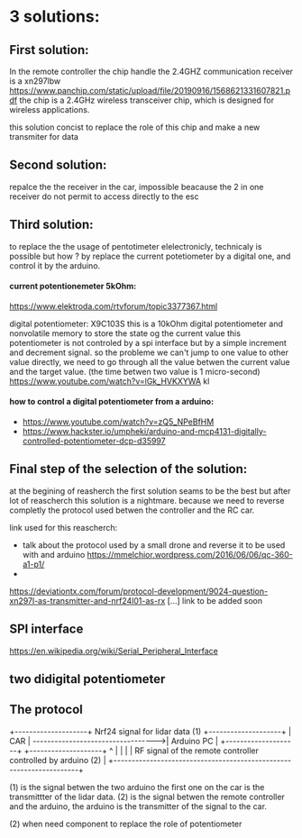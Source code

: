 # 3 solutions:


## First solution:

In the remote controller the chip handle the 2.4GHZ communication receiver is a xn297lbw
https://www.panchip.com/static/upload/file/20190916/1568621331607821.pdf
the chip is a 2.4GHz wireless transceiver chip, which is designed for wireless applications.

this solution concist to replace the role of this chip and make a new transmiter for data


## Second solution:

repalce the the receiver in the car, impossible beacause the 2 in one receiver do not permit to access directly to the esc


## Third solution:

to replace the the usage of pentotimeter elelectronicly, technicaly is possible but how ? 
by replace the current potetiometer by a digital one, and control it by the arduino.

#### current potentionemeter 5kOhm:
https://www.elektroda.com/rtvforum/topic3377367.html

digital potentiometer:
X9C103S this is a 10kOhm digital potentiometer and nonvolatile memory to store the state og the current value
this potentiometer is not controled by a spi interface but by a simple increment and decrement signal.
so the probleme we can't jump to one value to other value directly, we need to go through all the value betwen the current value and the target value.
(the time betwen two value is 1 micro-second)
https://www.youtube.com/watch?v=lGk_HVKXYWA
kl
#### how to control a digital potentiometer from a arduino:
- https://www.youtube.com/watch?v=zQ5_NPeBfHM
- https://www.hackster.io/umpheki/arduino-and-mcp4131-digitally-controlled-potentiometer-dcp-d35997


## Final step of the selection of the solution:

at the begining of reasherch the first solution seams to be the best but after lot of reascherch this solution is a nightmare.
because we need to reverse completly the protocol used betwen the controller and the RC car. 

link used for this reascherch:
- talk about the protocol used by a small drone and reverse it to be used with and arduino
https://mmelchior.wordpress.com/2016/06/06/qc-360-a1-p1/
- 
https://deviationtx.com/forum/protocol-development/9024-question-xn297l-as-transmitter-and-nrf24l01-as-rx
[...] link to be added soon


## SPI interface
https://en.wikipedia.org/wiki/Serial_Peripheral_Interface

## two didigital potentiometer



## The protocol

+--------------------+    Nrf24 signal for lidar data (1) +--------------------+
|        CAR         | ---------------------------------->|    Arduino PC      |
+--------------------+                                    +--------------------+
^                                                                    |
|                                                                    |
|      RF signal of the remote controller controlled by arduino (2)  |
+--------------------------------------------------------------------+


(1) is the signal betwen the two arduino the first one on the car is the transmittter of the lidar data.
(2) is the signal betwen the remote controller and the arduino, the arduino is the transmitter of the signal to the car.

(2) when need component to replace the role of potentiometer